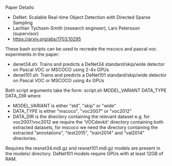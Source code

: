 Paper Details:
* DeNet: Scalable Real-time Object Detection with Directed Sparse Sampling
* Lachlan Tychsen-Smith (research engineer), Lars Petersson (supervisor)
* https://arxiv.org/abs/1703.10295

These bash scripts can be used to recreate the mscoco and pascal voc experiments in the paper:
* denet34.sh: Trains and predicts a DeNet34 standard/skip/wide detector on Pascal VOC or MSCOCO using 2-4x GPUs 
* denet101.sh: Trains and predicts a DeNet101 standard/skip/wide detector on Pascal VOC or MSCOCO using 4x GPUs 

Both script arguments take the form: script.sh MODEL_VARIANT DATA_TYPE DATA_DIR
where
* MODEL_VARIANT is either "std", "skip" or "wide"
* DATA_TYPE is either "mscoco", "voc2007" or "voc2012"
* DATA_DIR is the directory containing the relevant dataset e.g. for voc2007/voc2012 we require the 'VOCdevkit' directory containing both extracted datasets, for mscoco we need the directory containing the extracted "annotations", "test2015", "train2014" and "val2014" directories. 

Requires the resnet34.mdl.gz and resnet101.mdl.gz models are present in the models/ directory. 
DeNet101 models require GPUs with at least 12GB of RAM.